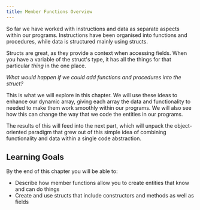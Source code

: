 ```yaml
---
title: Member Functions Overview
---
```


So far we have worked with instructions and data as separate aspects within our programs. Instructions have been organised into functions and procedures, while data is structured mainly using structs.

Structs are great, as they provide a context when accessing fields. When you have a variable of the struct's type, it has all the things for that particular *thing* in the one place.

*What would happen if we could add functions and procedures into the struct?*

This is what we will explore in this chapter. We will use these ideas to enhance our dynamic array, giving each array the data and functionality to needed to make them work smoothly within our programs. We will also see how this can change the way that we code the entities in our programs. 

The results of this will feed into the next part, which will unpack the object-oriented paradigm that grew out of this simple idea of combining functionality and data within a single code abstraction.

## Learning Goals

By the end of this chapter you will be able to:

- Describe how member functions allow you to create entities that know and can do things
- Create and use structs that include constructors and methods as well as fields

